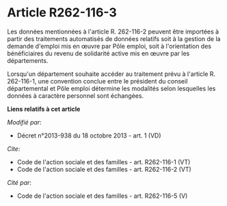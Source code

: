 # Article R262-116-3

Les données mentionnées à l'article R. 262-116-2 peuvent être importées à partir des traitements automatisés de données
relatifs soit à la gestion de la demande d'emploi mis en œuvre par Pôle emploi, soit à l'orientation des bénéficiaires du
revenu de solidarité active mis en œuvre par les départements. 

Lorsqu'un département souhaite accéder au traitement prévu à l'article R. 262-116-1, une convention conclue entre le
président du conseil départemental et Pôle emploi détermine les modalités selon lesquelles les données à caractère personnel
sont échangées.

**Liens relatifs à cet article**

_Modifié par_:

  - Décret n°2013-938 du 18 octobre 2013 - art. 1 (VD)

_Cite_:

  - Code de l'action sociale et des familles - art. R262-116-1 (VT)
  - Code de l'action sociale et des familles - art. R262-116-2 (VT)

_Cité par_:

  - Code de l'action sociale et des familles - art. R262-116-5 (V)

